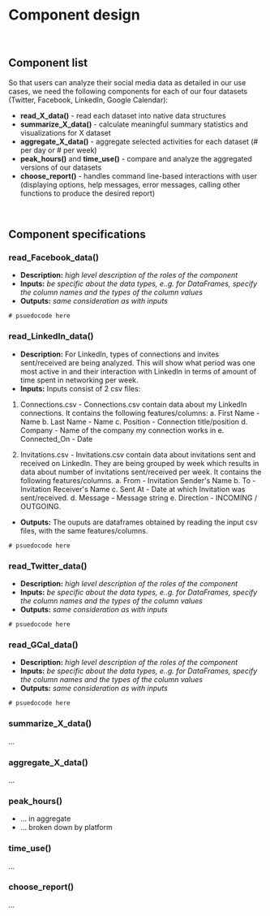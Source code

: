 # Component design

<br>

## Component list

So that users can analyze their social media data as detailed in our use cases, we need the following components for each of our four datasets (Twitter, Facebook, LinkedIn, Google Calendar):

- **read_X_data()** - read each dataset into native data structures
- **summarize_X_data()** - calculate meaningful summary statistics and visualizations for X dataset
- **aggregate_X_data()** - aggregate selected activities for each dataset (# per day or # per week) 
- **peak_hours()** and **time_use()** - compare and analyze the aggregated versions of our datasets
- **choose_report()** - handles command line-based interactions with user (displaying options, help messages, error messages, calling other functions to produce the desired report)

<br>

## Component specifications

### read_Facebook_data()

- **Description:** _high level description of the roles of the component_ 
- **Inputs:** _be specific about the data types, e..g. for DataFrames, specify the column names and the types of the column values_
- **Outputs:** _same consideration as with inputs_

```
# psuedocode here
```

### read_LinkedIn_data()

- **Description:** For LinkedIn, types of connections and invites sent/received are being analyzed. This will show what period was one most active in and their interaction with LinkedIn in terms of amount of time spent in networking per week. 
- **Inputs:** Inputs consist of 2 csv files:  
1. Connections.csv - Connections.csv contain data about my LinkedIn connections. It contains the following features/columns:
a. First Name - Name
b. Last Name - Name
c. Position - Connection title/position
d. Company - Name of the company my connection works in
e. Connected_On - Date

2. Invitations.csv - Invitations.csv contain data about invitations sent and received on LinkedIn. They are being grouped by week which results in data about number of invitations sent/received per week. It contains the following features/columns.
a. From - Invitation Sender's Name
b. To - Invitation Receiver's Name
c. Sent At - Date at which Invitation was sent/received.
d. Message - Message string
e. Direction - INCOMING / OUTGOING.
  
- **Outputs:** The ouputs are dataframes obtained by reading the input csv files, with the same features/columns.  

```
# psuedocode here
```

### read_Twitter_data()

- **Description:** _high level description of the roles of the component_ 
- **Inputs:** _be specific about the data types, e..g. for DataFrames, specify the column names and the types of the column values_
- **Outputs:** _same consideration as with inputs_

```
# psuedocode here
```

### read_GCal_data()

- **Description:** _high level description of the roles of the component_ 
- **Inputs:** _be specific about the data types, e..g. for DataFrames, specify the column names and the types of the column values_
- **Outputs:** _same consideration as with inputs_

```
# psuedocode here
```

### summarize_X_data()

...

### aggregate_X_data()

...

### peak_hours()

- ... in aggregate
- ... broken down by platform

### time_use()

...

### choose_report()

... 
